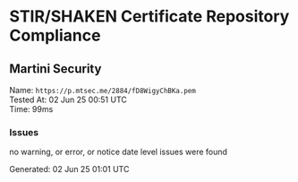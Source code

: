 # STIR/SHAKEN Certificate Repository Compliance

## Martini Security

Name: `https://p.mtsec.me/2884/fD8WigyChBKa.pem`\
Tested At: 02 Jun 25 00:51 UTC\
Time: 99ms

### Issues

no warning, or error, or notice date level issues were found

Generated: 02 Jun 25 01:01 UTC